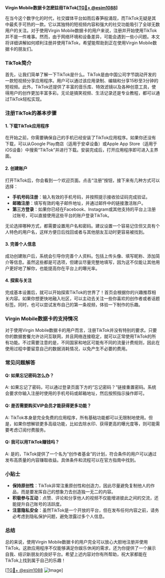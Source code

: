 **Virgin Mobile数据卡怎麽註冊TikTok[[TG💪+ @esim1088](https://t.me/s/esim1088)]**

在当今这个数字化的时代，社交媒体平台如雨后春笋般涌现，而TikTok无疑是其中最炙手可热的一款。它以其独特的短视频内容和强大的社交功能吸引了全球无数用户的关注。对于使用Virgin Mobile数据卡的用户来说，注册并开始使用TikTok并不是一件难事。然而，由于网络环境和设备差异，可能会遇到一些小问题。本文将详细讲解如何顺利注册并使用TikTok，希望能帮助到正在使用Virgin Mobile数据卡的朋友们。

### TikTok简介

首先，让我们简单了解一下TikTok是什么。TikTok是由中国公司字节跳动开发的一款短视频分享应用程序。用户可以通过该应用录制、编辑和分享15秒至3分钟的短视频。此外，TikTok还提供了丰富的音乐库、特效滤镜以及各种创意工具，使得用户的创作更加丰富多彩。无论是搞笑视频、生活记录还是专业教程，都可以通过TikTok轻松实现。

### 注册TikTok的基本步骤

#### 1. 下载TikTok应用程序

在开始之前，你需要确保自己的手机已经安装了TikTok应用程序。如果你还没有下载，可以从Google Play商店（适用于安卓设备）或Apple App Store（适用于iOS设备）中搜索“TikTok”并进行下载。安装完成后，打开应用程序即可进入主界面。

#### 2. 创建账户

打开TikTok后，你会看到一个欢迎页面。点击“注册”按钮，接下来有几种方式可以选择：

- **手机号码注册**：输入有效的手机号码，并按照提示接收验证码完成验证。
- **邮箱注册**：填写有效的电子邮件地址，并通过邮件中的链接激活账户。
- **第三方登录**：如果你已经在Facebook、Instagram或其他支持的平台上注册过账号，可以直接使用这些平台的账户登录TikTok。

无论选择哪种方式，都需要设置用户名和密码。建议设置一个容易记住但又具有个人特色的用户名，这样方便日后找回或者与其他朋友互动时更容易被找到。

#### 3. 完善个人信息

成功创建账户后，系统会引导你完善个人资料。包括上传头像、填写昵称、添加简介等信息。虽然这些都是可选项，但建议尽量完整地填写，因为这不仅能让其他用户更好地了解你，也能提高你在平台上的曝光率。

#### 4. 探索与关注

完成基本设置后，就可以开始探索TikTok的世界了！首页会根据你的兴趣推荐相关内容。如果你想更快地融入社区，可以主动去关注一些你喜欢的创作者或者话题标签。同时，也可以尝试发布自己的第一条视频，体验一下制作的乐趣。

### Virgin Mobile数据卡的支持情况

对于使用Virgin Mobile数据卡的用户而言，注册TikTok并没有特别的要求。只要你的数据套餐允许访问互联网，并且网络连接稳定，就可以正常使用TikTok的所有功能。不过需要注意的是，不同国家和地区可能有不同的流量计费规则，因此在使用过程中要留意自己的数据消耗情况，以免产生不必要的费用。

### 常见问题解答

#### Q: 如果忘记密码怎么办？
A: 如果忘记了密码，可以通过登录页面下方的“忘记密码？”链接重置密码。系统会要求你输入注册时使用的手机号码或邮箱地址，然后按照指示操作即可。

#### Q: 是否需要购买VIP会员才能获得更多功能？
A: TikTok本身是完全免费的应用程序，所有基础功能都可以无限制地使用。但是，如果你想解锁更多高级功能，比如去除水印、获得更高的曝光度等，则可能需要考虑订阅付费服务。

#### Q: 我可以用TikTok赚钱吗？
A: 是的，TikTok提供了一个名为“创作者基金”的计划，符合条件的用户可以通过发布高质量的内容赚取收益。具体条件和流程可以在官方指南中找到。

### 小贴士

- **保持原创性**：TikTok非常注重原创性和创造力，因此尽量避免复制他人的作品，而是要发挥自己的想象力去创造独一无二的内容。
- **积极参与互动**：点赞、评论和分享他人的视频不仅能增进彼此之间的交流，还能提升自己账号的活跃度。
- **注意隐私安全**：虽然TikTok是一个开放的平台，但在发布任何内容之前，请务必考虑到隐私保护问题，避免泄露过多个人信息。

### 总结

总的来说，使用Virgin Mobile数据卡的用户完全可以放心大胆地注册并使用TikTok。这款应用程序不仅能够满足你娱乐休闲的需求，还为你提供了一个展示自我、结识新朋友的良好平台。希望上述内容对你有所帮助，祝大家都能在TikTok上找到属于自己的乐趣！

[[TG💪+ @esim1088](https://t.me/s/esim1088) ![Image](https://i.postimg.cc/4NQfJmqS/Snipaste-2025-05-13-00-14-12.png)]